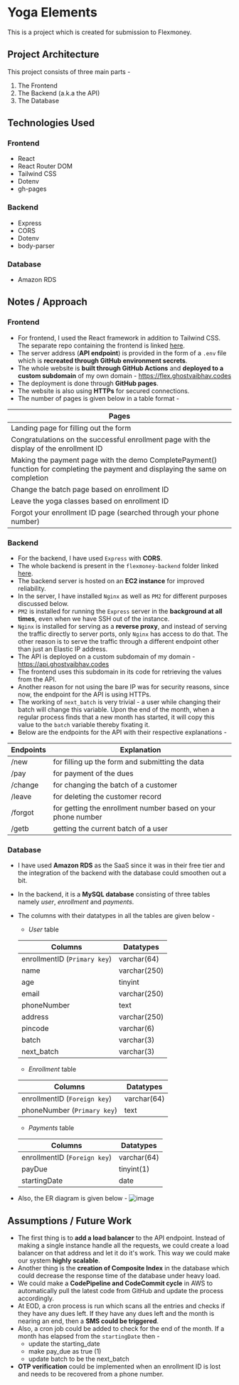 # Yoga Elements

This is a project which is created for submission to Flexmoney.

## Project Architecture

This project consists of three main parts - 
1. The Frontend
2. The Backend (a.k.a the API)
3. The Database

## Technologies Used

### Frontend

- React
- React Router DOM
- Tailwind CSS
- Dotenv
- gh-pages

### Backend

- Express
- CORS
- Dotenv
- body-parser

### Database

- Amazon RDS

## Notes / Approach

### Frontend

- For frontend, I used the React framework in addition to Tailwind CSS. The separate repo containing the frontend is linked [here](https://github.com/GhostVaibhav/flexmoney-frontend/tree/429484c2a1649a82f946fb59ea384d24504da659).
- The server address (**API endpoint**) is provided in the form of a `.env` file which is **recreated through GitHub environment secrets**.
- The whole website is **built through GitHub Actions** and **deployed to a custom subdomain** of my own domain - https://flex.ghostvaibhav.codes
- The deployment is done through **GitHub pages**.
- The website is also using **HTTPs** for secured connections.
- The number of pages is given below in a table format - 

| Pages |
| --- |
| Landing page for filling out the form |
| Congratulations on the successful enrollment page with the display of the enrollment ID |
| Making the payment page with the demo CompletePayment() function for completing the payment and displaying the same on completion |
| Change the batch page based on enrollment ID |
| Leave the yoga classes based on enrollment ID |
| Forgot your enrollment ID page (searched through your phone number) |


### Backend

- For the backend, I have used `Express` with **CORS**.
- The whole backend is present in the `flexmoney-backend` folder linked [here](https://github.com/GhostVaibhav/flexmoney/tree/master/flexmoney-backend).
- The backend server is hosted on an **EC2 instance** for improved reliability.
- In the server, I have installed `Nginx` as well as `PM2` for different purposes discussed below.
- `PM2` is installed for running the `Express` server in the **background at all times**, even when we have SSH out of the instance.
- `Nginx` is installed for serving as a **reverse proxy**, and instead of serving the traffic directly to server ports, only `Nginx` has access to do that. The other reason is to serve the traffic through a different endpoint other than just an Elastic IP address.
- The API is deployed on a custom subdomain of my domain - https://api.ghostvaibhav.codes
- The frontend uses this subdomain in its code for retrieving the values from the API.
- Another reason for not using the bare IP was for security reasons, since now, the endpoint for the API is using HTTPs.
- The working of `next_batch` is very trivial - a user while changing their batch will change this variable. Upon the end of the month, when a regular process finds that a new month has started, it will copy this value to the `batch` variable thereby fixating it.
- Below are the endpoints for the API with their respective explanations -

| Endpoints | Explanation |
| --- | --- |
| /new | for filling up the form and submitting the data |
| /pay | for payment of the dues |
| /change | for changing the batch of a customer |
| /leave | for deleting the customer record |
| /forgot | for getting the enrollment number based on your phone number |
| /getb | getting the current batch of a user |

### Database

- I have used **Amazon RDS** as the SaaS since it was in their free tier and the integration of the backend with the database could smoothen out a bit.
- In the backend, it is a **MySQL database** consisting of three tables namely *user*, *enrollment* and *payments*.
- The columns with their datatypes in all the tables are given below - 
    - *User* table

    | Columns | Datatypes |
    | --- | --- |
    | enrollmentID (`Primary key`) | varchar(64) |
    | name | varchar(250) |
    | age | tinyint |
    | email | varchar(250) |
    | phoneNumber | text |
    | address | varchar(250) |
    | pincode | varchar(6) |
    | batch | varchar(3) |
    | next_batch | varchar(3) |

    - *Enrollment* table

    | Columns | Datatypes |
    | --- | --- |
    | enrollmentID (`Foreign key`) | varchar(64) |
    | phoneNumber (`Primary key`) | text |

    - *Payments* table

    | Columns | Datatypes |
    | --- | --- |
    | enrollmentID (`Foreign key`) | varchar(64) |
    | payDue | tinyint(1) |
    | startingDate | date |

- Also, the ER diagram is given below -
![image](https://github.com/GhostVaibhav/flexmoney/assets/48472541/722e5f30-14d2-4e18-8dcb-2b9be94c6ba0)

## Assumptions / Future Work

- The first thing is to **add a load balancer** to the API endpoint. Instead of making a single instance handle all the requests, we could create a load balancer on that address and let it do it's work. This way we could make our system **highly scalable**.
- Another thing is the **creation of Composite Index** in the database which could decrease the response time of the database under heavy load.
- We could make a **CodePipeline and CodeCommit cycle** in AWS to automatically pull the latest code from GitHub and update the process accordingly.
- At EOD, a cron process is run which scans all the entries and checks if they have any dues left. If they have any dues left and the month is nearing an end, then a **SMS could be triggered**.
- Also, a cron job could be added to check for the end of the month. If a month has elapsed from the `startingDate` then - 
    - update the starting_date
    - make pay_due as true (1)
    - update batch to be the next_batch
- **OTP verification** could be implemented when an enrollment ID is lost and needs to be recovered from a phone number.
